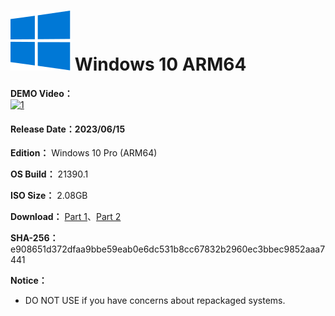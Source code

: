 # <img src="/icons/windows-10.svg"> Windows 10 ARM64

**DEMO Video：** <br>
[![1](https://img.youtube.com/vi/YeBYAS89uPQ/maxresdefault.jpg)](https://youtu.be/YeBYAS89uPQ "DEMO Video")

#### Release Date：2023/06/15

**Edition：** Windows 10 Pro (ARM64)

**OS Build：** 21390.1

**ISO Size：** 2.08GB

**Download：** [Part 1](https://github.com/WhatTheBlock/WindowsSimplify/releases/download/iso/21390.1_arm_230615.part1.rar)、[Part 2](https://github.com/WhatTheBlock/WindowsSimplify/releases/download/iso/21390.1_arm_230615.part2.rar)

**SHA-256：** e908651d372dfaa9bbe59eab0e6dc531b8cc67832b2960ec3bbec9852aaa7441

**Notice：**
- DO NOT USE if you have concerns about repackaged systems.
